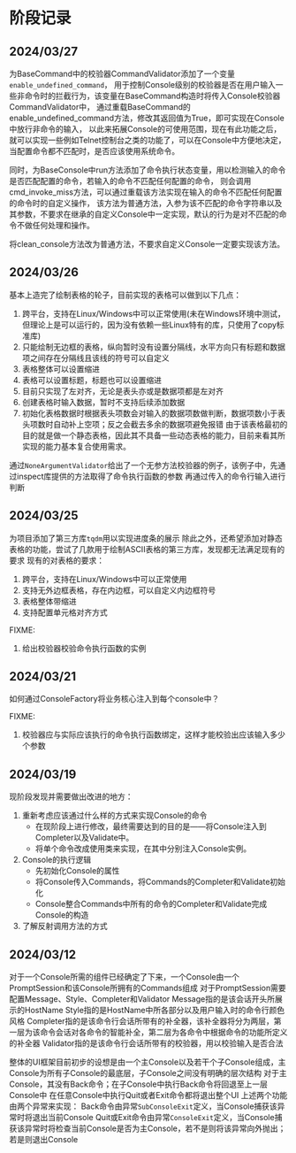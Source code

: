 # 阶段记录
## 2024/03/27
为BaseCommand中的校验器CommandValidator添加了一个变量``` enable_undefined_command ```，
用于控制Console级别的校验器是否在用户输入一些非命令时的拦截行为，该变量在BaseCommand构造时将传入Console校验器CommandValidator中，
通过重载BaseCommand的enable_undefined_command方法，修改其返回值为True，即可实现在Console中放行非命令的输入，
以此来拓展Console的可使用范围，现在有此功能之后，就可以实现一些例如Telnet控制台之类的功能了，可以在Console中方便地决定，
当配置命令都不匹配时，是否应该使用系统命令。

同时，为BaseConsole中run方法添加了命令执行状态变量，用以检测输入的命令是否匹配配置的命令，若输入的命令不匹配任何配置的命令，
则会调用cmd_invoke_miss方法，可以通过重载该方法实现在输入的命令不匹配任何配置的命令时的自定义操作，
该方法为普通方法，入参为该不匹配的命令字符串以及其参数，不要求在继承的自定义Console中一定实现，默认的行为是对不匹配的命令不做任何处理和操作。

将clean_console方法改为普通方法，不要求自定义Console一定要实现该方法。

## 2024/03/26
基本上造完了绘制表格的轮子，目前实现的表格可以做到以下几点：
1. 跨平台，支持在Linux/Windows中可以正常使用(未在Windows环境中测试，但理论上是可以运行的，因为没有依赖一些Linux特有的库，只使用了copy标准库)
2. 只能绘制无边框的表格，纵向暂时没有设置分隔线，水平方向只有标题和数据项之间存在分隔线且该线的符号可以自定义
3. 表格整体可以设置缩进
4. 表格可以设置标题，标题也可以设置缩进
5. 目前只实现了左对齐，无论是表头亦或是数据项都是左对齐
6. 创建表格时输入数据，暂时不支持后续添加数据
7. 初始化表格数据时根据表头项数会对输入的数据项数做判断，数据项数小于表头项数时自动补上空项；反之会截去多余的数据项避免报错
由于该表格最初的目的就是做一个静态表格，因此其不具备一些动态表格的能力，目前来看其所实现的能力基本复合使用需求。

通过``` NoneArgumentValidator ```给出了一个无参方法校验器的例子，该例子中，先通过inspect库提供的方法取得了命令执行函数的参数
再通过传入的命令行输入进行判断

## 2024/03/25
为项目添加了第三方库``` tqdm ```用以实现进度条的展示
除此之外，还希望添加对静态表格的功能，尝试了几款用于绘制ASCII表格的第三方库，发现都无法满足现有的要求
现有的对表格的要求：
1. 跨平台，支持在Linux/Windows中可以正常使用
2. 支持无外边框表格，存在内边框，可以自定义内边框符号
3. 表格整体带缩进
4. 支持配置单元格对齐方式

FIXME:
1. 给出校验器校验命令执行函数的实例

## 2024/03/21
如何通过ConsoleFactory将业务核心注入到每个console中？

FIXME:
1. 校验器应与实际应该执行的命令执行函数绑定，这样才能校验出应该输入多少个参数

## 2024/03/19
现阶段发现并需要做出改进的地方：
1. 重新考虑应该通过什么样的方式来实现Console的命令
   - 在现阶段上进行修改，最终需要达到的目的是——将Console注入到Completer以及Validate中。
   - 将单个命令改成使用类来实现，在其中分别注入Console实例。
2. Console的执行逻辑
   - 先初始化Console的属性
   - 将Console传入Commands，将Commands的Completer和Validate初始化
   - Console整合Commands中所有的命令的Completer和Validate完成Console的构造
3. 了解反射调用方法的方式

## 2024/03/12
对于一个Console所需的组件已经确定了下来，一个Console由一个PromptSession和该Console所拥有的Commands组成
对于PromptSession需要配置Message、Style、Completer和Validator
Message指的是该会话开头所展示的HostName
Style指的是HostName中所各部分以及用户输入时的命令行颜色风格
Completer指的是该命令行会话所带有的补全器，该补全器将分为两层，第一层为该命令会话对各命令的智能补全，第二层为各命令中根据命令的功能所定义的补全器
Validator指的是该命令行会话所带有的校验器，用以校验输入是否合法

整体的UI框架目前初步的设想是由一个主Console以及若干个子Console组成，主Console为所有子Console的最底层，子Console之间没有明确的层次结构
对于主Console，其没有Back命令；在子Console中执行Back命令将回退至上一层Console中
在任意Console中执行Quit或者Exit命令都将退出整个UI
上述两个功能由两个异常来实现：
Back命令由异常``` SubConsoleExit ```定义，当Console捕获该异常时将退出当前Console
Quit或Exit命令由异常``` ConsoleExit ```定义，当Console捕获该异常时将检查当前Console是否为主Console，若不是则将该异常向外抛出；若是则退出Console
